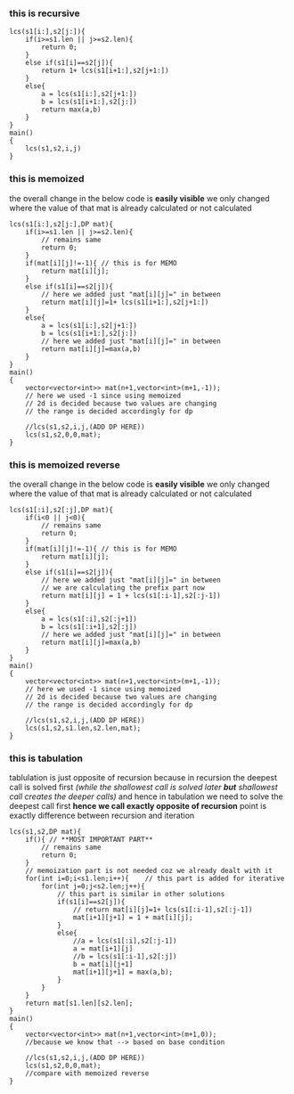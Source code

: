 ### this is recursive
```
lcs(s1[i:],s2[j:]){
    if(i>=s1.len || j>=s2.len){
        return 0;
    }
    else if(s1[i]==s2[j]){
        return 1+ lcs(s1[i+1:],s2[j+1:])
    }
    else{
        a = lcs(s1[i:],s2[j+1:])
        b = lcs(s1[i+1:],s2[j:])
        return max(a,b)
    }
}
main()
{
    lcs(s1,s2,i,j)
}
```
### this is memoized
the overall change in the below code is **easily visible**
we only changed where the value of that mat is already calculated or not calculated

```
lcs(s1[i:],s2[j:],DP mat){
    if(i>=s1.len || j>=s2.len){
        // remains same
        return 0;
    }
    if(mat[i][j]!=-1){ // this is for MEMO
        return mat[i][j];
    }
    else if(s1[i]==s2[j]){
        // here we added just "mat[i][j]=" in between
        return mat[i][j]=1+ lcs(s1[i+1:],s2[j+1:])
    }
    else{
        a = lcs(s1[i:],s2[j+1:])
        b = lcs(s1[i+1:],s2[j:])
        // here we added just "mat[i][j]=" in between
        return mat[i][j]=max(a,b)
    }
}
main()
{
    vector<vector<int>> mat(n+1,vector<int>(m+1,-1));
    // here we used -1 since using memoized
    // 2d is decided because two values are changing
    // the range is decided accordingly for dp

    //lcs(s1,s2,i,j,(ADD DP HERE))
    lcs(s1,s2,0,0,mat);
}
```
### this is memoized reverse
the overall change in the below code is **easily visible**
we only changed where the value of that mat is already calculated or not calculated

```
lcs(s1[:i],s2[:j],DP mat){
    if(i<0 || j<0){
        // remains same
        return 0;
    }
    if(mat[i][j]!=-1){ // this is for MEMO
        return mat[i][j];
    }
    else if(s1[i]==s2[j]){
        // here we added just "mat[i][j]=" in between
        // we are calculating the prefix part now
        return mat[i][j] = 1 + lcs(s1[:i-1],s2[:j-1])
    }
    else{
        a = lcs(s1[:i],s2[:j+1])
        b = lcs(s1[:i+1],s2[:j])
        // here we added just "mat[i][j]=" in between
        return mat[i][j]=max(a,b)
    }
}
main()
{
    vector<vector<int>> mat(n+1,vector<int>(m+1,-1));
    // here we used -1 since using memoized
    // 2d is decided because two values are changing
    // the range is decided accordingly for dp

    //lcs(s1,s2,i,j,(ADD DP HERE))
    lcs(s1,s2,s1.len,s2.len,mat);
}
```

### this is tabulation
tablulation is just opposite of recursion 
because in recursion the deepest call is solved first
*(while the shallowest call is solved later **but** shallowest
call creates the deeper calls)*
and hence in tabulation we need to solve the deepest
call first
**hence we call exactly opposite of recursion**
point is exactly difference between recursion and iteration
```
lcs(s1,s2,DP mat){
    if(){ // **MOST IMPORTANT PART**
        // remains same
        return 0;
    }
    // memoization part is not needed coz we already dealt with it
    for(int i=0;i<s1.len;i++){    // this part is added for iterative
        for(int j=0;j<s2.len;j++){
            // this part is similar in other solutions
            if(s1[i]==s2[j]){
                // return mat[i][j]=1+ lcs(s1[:i-1],s2[:j-1])
                mat[i+1][j+1] = 1 + mat[i][j];
            }
            else{
                //a = lcs(s1[:i],s2[:j-1])
                a = mat[i+1][j]
                //b = lcs(s1[:i-1],s2[:j])
                b = mat[i][j+1]
                mat[i+1][j+1] = max(a,b);
            }
        }
    }
    return mat[s1.len][s2.len];
}
main()
{
    vector<vector<int>> mat(n+1,vector<int>(m+1,0));
    //because we know that --> based on base condition

    //lcs(s1,s2,i,j,(ADD DP HERE))
    lcs(s1,s2,0,0,mat);
    //compare with memoized reverse
}
```